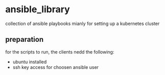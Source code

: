 # ansible_library
collection of ansible playbooks mianly for setting up a kubernetes cluster

## preparation
for the scripts to run, the clients nedd the following:
* ubuntu installed
* ssh key access for choosen ansible user
